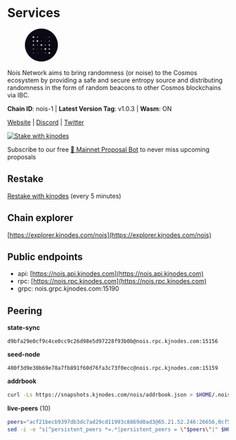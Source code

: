 # Services

<figure><img src="https://raw.githubusercontent.com/kj89/cosmos-images/main/logos/nois.png" alt=""><figcaption></figcaption></figure>

Nois Network aims to bring randomness (or noise)  to the Cosmos ecosystem by providing a safe and  secure entropy source and distributing randomness  in the form of random beacons to other Cosmos blockchains via IBC.

**Chain ID**: nois-1 | **Latest Version Tag**: v1.0.3 | **Wasm**: ON

[Website](https://nois.network) | [Discord](https://discord.gg/dHdpwtEb6F) | [Twitter](https://twitter.com/NoisRNG)

[![Stake with kjnodes](https://i.ibb.co/cr44Q8j/button-stake-with-kjnodes.png)](https://restake.app/nois/noisvaloper1fe7ju873fkknmfrmytaft93y5rlf0xcrqtp39k)

Subscribe to our free [🤖 Mainnet Proposal Bot](https://t.me/kjnodes_proposal_bot) to never miss upcoming proposals

## Restake

[Restake with kjnodes](https://restake.app/nois/noisvaloper1fe7ju873fkknmfrmytaft93y5rlf0xcrqtp39k) (every 5 minutes)
## Chain explorer
[https://explorer.kjnodes.com/nois](https://explorer.kjnodes.com/nois)

## Public endpoints

* api: [https://nois.api.kjnodes.com](https://nois.api.kjnodes.com)
* rpc: [https://nois.rpc.kjnodes.com](https://nois.rpc.kjnodes.com)
* grpc: nois.grpc.kjnodes.com:15190

## Peering

**state-sync**

```text
d9bfa29e0cf9c4ce0cc9c26d98e5d97228f93b0b@nois.rpc.kjnodes.com:15156
```

**seed-node**

```text
400f3d9e30b69e78a7fb891f60d76fa3c73f0ecc@nois.rpc.kjnodes.com:15159
```

**addrbook**
```bash
curl -Ls https://snapshots.kjnodes.com/nois/addrbook.json > $HOME/.noisd/config/addrbook.json
```

**live-peers** (10)
```bash
peers="acf21becb9397db3dc7ad29cd11993c8869d0ad3@65.21.52.246:26656,0cf59ab91e4a96d6e5427d903644edd18d9421d1@142.132.248.138:26786,763f4cd38f0685616b6657d9a34c1cdbf01ca90c@212.23.222.109:26456,8f36fd1d1b8718e54053b64717ddbbbe2a4e6d3d@154.53.44.239:26656,ed0cce5194ebefdf2f4d9301efc9a12101c35aa2@57.128.163.232:26656,23d7872bdd8b1bf80b52cb20da57b88a4935bc3d@65.109.30.197:22656,3c5926d0b4b8750f16f6495063e6d762b2556d1e@65.21.122.47:27656,379c0e32463be66e5cf8d13d62eb87ddb1a702c2@142.132.152.46:47656,7bd2beda636ef3077d349a0bacf6fca87c8d9b65@144.76.63.67:26806,40692288807db7ac022e24e9247cd60e7fc995c7@81.0.248.57:17356"
sed -i -e "s|^persistent_peers *=.*|persistent_peers = \"$peers\"|" $HOME/.noisd/config/config.toml
```
